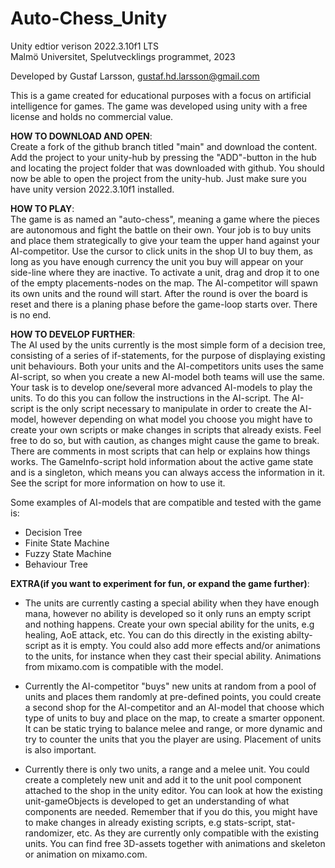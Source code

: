 # Auto-Chess_Unity
Unity edtior verison 2022.3.10f1 LTS <br>
Malmö Universitet, Spelutvecklings programmet, 2023

Developed by Gustaf Larsson, gustaf.hd.larsson@gmail.com

This is a game created for educational purposes with a focus on artificial intelligence for games. 
The game was developed using unity with a free license and holds no commercial value.


**HOW TO DOWNLOAD AND OPEN**: <br>
Create a fork of the github branch titled "main" and download the content. 
Add the project to your unity-hub by pressing the "ADD"-button in the hub and locating the project folder that was downloaded with github.
You should now be able to open the project from the unity-hub. Just make sure you have unity version 2022.3.10f1 installed.


**HOW TO PLAY**: <br>
The game is as named an "auto-chess", meaning a game where the pieces are autonomous and fight the battle on their own.
Your job is to buy units and place them strategically to give your team the upper hand against your AI-competitor. 
Use the cursor to click units in the shop UI to buy them, as long as you have enough currency the unit you buy will appear on your side-line where they are inactive. 
To activate a unit, drag and drop it to one of the empty placements-nodes on the map. The AI-competitor will spawn its own units and the round will start. After the round is over the board is reset and there is a planing phase before the game-loop starts over. There is no end. 


**HOW TO DEVELOP FURTHER**: <br>
The AI used by the units currently is the most simple form of a decision tree, consisting of a series of if-statements, for the purpose of displaying existing unit behaviours. Both your units and the AI-competitors units uses the same AI-script, so when you create a new AI-model both teams will use the same.
Your task is to develop one/several more advanced AI-models to play the units. To do this you can follow the instructions in the AI-script.
The AI-script is the only script necessary to manipulate in order to create the AI-model, however depending on what model you choose you might have to create your own scripts or make changes in scripts that already exists. Feel free to do so, but with caution, as changes might cause the game to break.
There are comments in most scripts that can help or explains how things works. The GameInfo-script hold information about the active game state and is a singleton, which means you can always access the information in it. See the script for more information on how to use it. <br>

Some examples of AI-models that are compatible and tested with the game is:
- Decision Tree
- Finite State Machine
- Fuzzy State Machine
- Behaviour Tree


**EXTRA(if you want to experiment for fun, or expand the game further)**: <br>
- The units are currently casting a special ability when they have enough mana, however no ability is developed so it only runs an empty script and nothing happens. Create your own special ability for the units, e.g healing, AoE attack, etc. You can do this directly in the existing abilty-script as it is empty. You could also add more effects and/or animations to the units, for instance when they cast their special ability. Animations from mixamo.com is compatible with the model.

- Currently the AI-competitor "buys" new units at random from a pool of units and places them randomly at pre-defined points, you could create a second shop for the AI-competitor and an AI-model that choose which type of units to buy and place on the map, to create a smarter opponent. It can be static trying to balance melee and range, or more dynamic and try to counter the units that you the player are using. Placement of units is also important.

- Currently there is only two units, a range and a melee unit. You could create a completely new unit and add it to the unit pool component attached to the shop in the unity editor. You can look at how the existing unit-gameObjects is developed to get an understanding of what components are needed. Remember that if you do this, you might have to make changes in already existing scripts, e.g stats-script, stat-randomizer, etc. As they are currently only compatible with the existing units. You can find free 3D-assets together with animations and skeleton or animation on mixamo.com.

